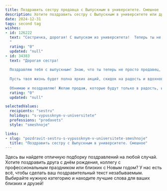 ```yaml
---
title: Поздравить сестру продавца с Выпускным в университете. Смешное
description: Хотите поздравить сестру с Выпускным в университете или другим праздником? Наш ИИ создаст незабываемое поздравление, а вы обязательно выделитесь среди других.  
date: 2024-12-31
tags: second tag
wishes:
- id: 126222
  text: "Сестричка, дорогая! С выпуском из университета!  Теперь ты не просто студентка, а дипломированный… продавец!  Значит, пора готовиться к штурму магазинов,  захватывать покупательские сердца и грабить кошельки (в хорошем смысле, конечно!).  Шучу, конечно,  пусть твоя карьера будет блестящей, как самая дорогая витрина, а зарплаты –  огромными, как скидки на Черную пятницу!  Поздравляю!
  "
  rating: "0"
  updated: "null"
- id: 34383
  text: "Дорогая сестра!
  
  Поздравляю тебя с выпускным! Знаю, что ты теперь не просто продавец, а настоящая профессионалка с дипломом в руках! Теперь у тебя есть все навыки, чтобы убедить даже самых стойких клиентов: \"Тебе это нужно! А если купишь две — будет еще лучше!\"
  
  Пусть твоя жизнь будет полна ярких акций, скидок на радость и вдохновляющих распродаж! Пусть каждый день приносит что-то новое, а работа станет не только источником дохода, но и настоящим праздником. А помни, что даже в мире ценников, ты — настоящая \"цена вопроса\"!
  
  Обнимаю и поздравляю! Желаю продаж, которые будут только в радость, и клиентов, которые всегда будут одобрять твои советы!"
  rating: "0"
  updated: "null"

selectedValues:
  recipients: "sestru"
  holidays: "s-vypussknym-v-universitete"
  professions: "prodavets"
  style: "smeshnoje"

links:
- slug: "pozdravit-sestru-s-vypussknym-v-universitete-smeshnoje"
  title: "Поздравить сестру с Выпускным в университете. Смешное"
---
```


Здесь вы найдете отличную подборку поздравлений на любой случай.
Хотите поздравить друга с днём рождения, коллегу с профессиональным праздником или близких с Новым годом? У нас есть всё, чтобы сделать ваш поздравительный текст незабываемым. Выбирайте нужную категорию и находите лучшие слова для ваших близких и друзей!
